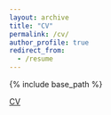 ```yaml
---
layout: archive
title: "CV"
permalink: /cv/
author_profile: true
redirect_from:
  - /resume
---
```


{% include base_path %}

[CV](/files/Prateek_Chanda_Resume_website.pdf)